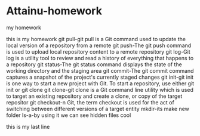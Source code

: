# Attainu-homework
my homework

this is my homework
git pull-git pull is a Git command used to update the local version of a repository from a remote
git push-The git push command is used to upload local repository content to a remote repository
git log-Git log is a utility tool to review and read a history of everything that happens to a repository
git status-The git status command displays the state of the working directory and the staging area
git commit-The git commit command captures a snapshot of the project's currently staged changes
git init-git init is one way to start a new project with Git. To start a repository, use either git init or git clone
git clone-git clone is a Git command line utility which is used to target an existing repository and create a clone, or copy of the target repositor
git checkout-n Git, the term checkout is used for the act of switching between different versions of a target entity
mkdir-its make new folder
ls-a-by using it we can see hidden files
cool

this is my last line
